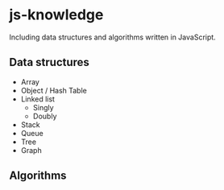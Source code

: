 # js-knowledge

Including data structures and algorithms written in JavaScript.

## Data structures
- Array
- Object / Hash Table
- Linked list
  - Singly
  - Doubly
- Stack
- Queue
- Tree
- Graph

## Algorithms
